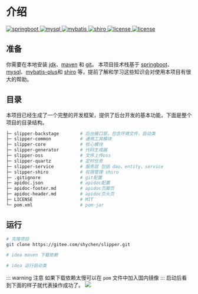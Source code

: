 # 介绍
<p>
  <a href="https://github.com/spring-projects/spring-boot">
    <img src="https://img.shields.io/badge/springboot-2.5.1-brightgreen.svg" alt="springboot">
  </a>
  <a href="https://www.mysql.com/">
    <img src="https://img.shields.io/badge/mysql-8.0.23-brightgreen.svg" alt="mysql">
  </a>
  <a href="https://github.com/baomidou/mybatis-plus.git">
    <img src="https://img.shields.io/badge/mybatis--plus-3.4.2-brightgreen.svg" alt="mybatis">
  </a>
  <a href="https://github.com/apache/shiro">
    <img src="https://img.shields.io/badge/shiro-1.7.1-brightgreen.svg" alt="shiro">
  </a>
  <a href="https://github.com/gmingchen/vue3-element-plus-admin">
    <img src="https://img.shields.io/badge/version-3.2.2-brightgreen.svg" alt="license">
  </a>
  <a href="https://github.com/gmingchen/vue3-element-plus-admin">
    <img src="https://img.shields.io/github/license/mashape/apistatus.svg" alt="license">
  </a>
</p>

## 准备
你需要在本地安装 [jdk](https://www.oracle.com/java/technologies/javase/javase-jdk8-downloads.html)、[maven](https://maven.apache.org/download.cgi) 和 [git](https:#git-scm.com/)。
本项目技术栈基于 [springboot](https://github.com/spring-projects/spring-boot)、[mysql](https://www.mysql.com/)、[mybatis-plus](https://github.com/baomidou/mybatis-plus.git)和 [shiro](https://github.com/apache/shiro) 等，提前了解和学习这些知识会对使用本项目有很大的帮助。

## 目录
本项目已经生成了一个完整的开发框架，提供了后台开发的基本功能，下面是整个项目的目录结构。
``` sh
├─ slipper-backstage        # 后台接口层，包含环境文件，启动类
├─ slipper-common           # 通用工具模块
├─ slipper-core             # 核心模块
├─ slipper-generator        # 代码生成器
├─ slipper-oss              # 文件上传oss
├─ slipper-quartz           # 定时任务
├─ slipper-service          # 服务层 包括 dao、entity、service
├─ slipper-shiro            # 权限管理 shiro
├─ .gitignore               # git配置
├─ apidoc.json              # apidoc配置
├─ apidoc-footer.md         # apidoc页脚页
├─ apidoc-header.md         # apidoc页头页
├─ LICENSE                  # MIT
└─ pom.xml                  # pom-jar
```

## 运行
``` sh
# 克隆项目
git clone https://gitee.com/shychen/slipper.git

# idea maven 下载依赖

# idea 运行启动类
```
::: warning 注意
如果下载依赖太慢可以在 `pom` 文件中加入国内镜像
:::
启动后看到下面的样子就代表操作成功了。
![](/images/idea-run.png)
